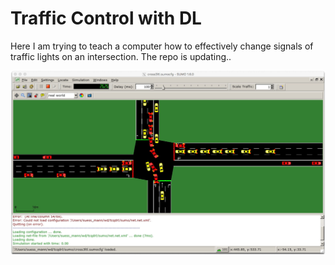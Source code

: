 # Traffic Control with DL
Here I am trying to teach a computer how to effectively change signals of traffic lights on an intersection. The repo is updating..

![SUMO](./img/intersection.jpg)
